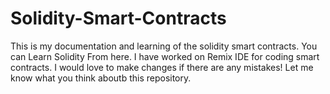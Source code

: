 # Solidity-Smart-Contracts
This is my documentation and learning of the solidity smart contracts.
You can Learn Solidity From here.
I have worked on Remix IDE for coding smart contracts.
I would love to make changes if there are any mistakes!
Let me know what you think aboutb this repository.

